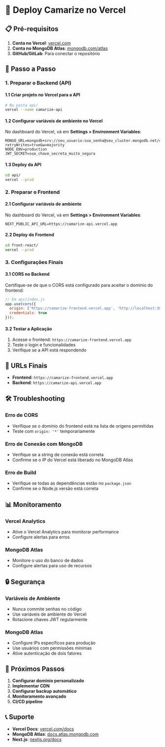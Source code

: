 # 🚀 Deploy Camarize no Vercel

## 📋 Pré-requisitos

1. **Conta no Vercel**: [vercel.com](https://vercel.com)
2. **Conta no MongoDB Atlas**: [mongodb.com/atlas](https://mongodb.com/atlas)
3. **GitHub/GitLab**: Para conectar o repositório

## 🔧 Passo a Passo

### **1. Preparar o Backend (API)**

#### 1.1 Criar projeto no Vercel para a API
```bash
# Na pasta api/
vercel --name camarize-api
```

#### 1.2 Configurar variáveis de ambiente no Vercel
No dashboard do Vercel, vá em **Settings > Environment Variables**:

```
MONGO_URL=mongodb+srv://seu_usuario:sua_senha@seu_cluster.mongodb.net/camarize?retryWrites=true&w=majority
NODE_ENV=production
JWT_SECRET=sua_chave_secreta_muito_segura
```

#### 1.3 Deploy da API
```bash
cd api/
vercel --prod
```

### **2. Preparar o Frontend**

#### 2.1 Configurar variáveis de ambiente
No dashboard do Vercel, vá em **Settings > Environment Variables**:

```
NEXT_PUBLIC_API_URL=https://camarize-api.vercel.app
```

#### 2.2 Deploy do Frontend
```bash
cd front-react/
vercel --prod
```

### **3. Configurações Finais**

#### 3.1 CORS no Backend
Certifique-se de que o CORS está configurado para aceitar o domínio do frontend:

```javascript
// Em api/index.js
app.use(cors({
  origin: ['https://camarize-frontend.vercel.app', 'http://localhost:3000'],
  credentials: true
}));
```

#### 3.2 Testar a Aplicação
1. Acesse o frontend: `https://camarize-frontend.vercel.app`
2. Teste o login e funcionalidades
3. Verifique se a API está respondendo

## 🔗 URLs Finais

- **Frontend**: `https://camarize-frontend.vercel.app`
- **Backend**: `https://camarize-api.vercel.app`

## 🛠️ Troubleshooting

### Erro de CORS
- Verifique se o domínio do frontend está na lista de origens permitidas
- Teste com `origin: '*'` temporariamente

### Erro de Conexão com MongoDB
- Verifique se a string de conexão está correta
- Confirme se o IP do Vercel está liberado no MongoDB Atlas

### Erro de Build
- Verifique se todas as dependências estão no `package.json`
- Confirme se o Node.js versão está correta

## 📊 Monitoramento

### Vercel Analytics
- Ative o Vercel Analytics para monitorar performance
- Configure alertas para erros

### MongoDB Atlas
- Monitore o uso do banco de dados
- Configure alertas para uso de recursos

## 🔒 Segurança

### Variáveis de Ambiente
- Nunca commite senhas no código
- Use variáveis de ambiente do Vercel
- Rotacione chaves JWT regularmente

### MongoDB Atlas
- Configure IPs específicos para produção
- Use usuários com permissões mínimas
- Ative autenticação de dois fatores

## 🚀 Próximos Passos

1. **Configurar domínio personalizado**
2. **Implementar CDN**
3. **Configurar backup automático**
4. **Monitoramento avançado**
5. **CI/CD pipeline**

## 📞 Suporte

- **Vercel Docs**: [vercel.com/docs](https://vercel.com/docs)
- **MongoDB Atlas**: [docs.atlas.mongodb.com](https://docs.atlas.mongodb.com)
- **Next.js**: [nextjs.org/docs](https://nextjs.org/docs) 